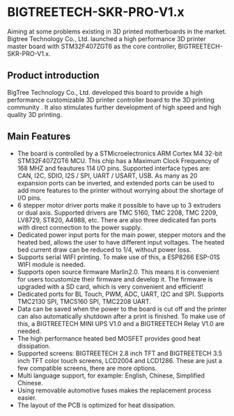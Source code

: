 # BIGTREETECH-SKR-PRO-V1.x
Aiming at some problems existing in 3D printed motherboards in the market. Bigtree Technology Co., Ltd. launched a high performance 3D printer master board with STM32F407ZGT6 as the core controller, BIGTREETECH-SKR-PRO-V1.x.

## Product introduction
BigTree Technology Co., Ltd. developed this board to provide a high performance
customizable 3D printer controller board to the 3D printing community . It also stimulates
further development of high speed and high quality 3D printing.
## Main Features
- The board is controlled by a STMicroelectronics ARM Cortex M4 32-bit
STM32F407ZGT6 MCU. This chip has a Maximum Clock Frequency of 168 MHZ and
feautures 114 I/O pins. Supported interface types are: CAN, I2C, SDIO, I2S / SPI,
UART / USART, USB. As many as 20 expansion ports can be inverted, and extended
ports can be used to add more features to the printer without worrying about the
shortage of I/O pins.
- 6 stepper motor driver ports make it possible to have up to 3 extruders or dual axis.
Supported drivers are TMC 5160, TMC 2208, TMC 2209, LV8729, ST820, A4988, etc.
There are also three dedicated fan ports with direct connection to the power
supply.
- Dedicated power input ports for the main power, stepper motors and the heated
bed, allows the user to have different input voltages. The heated bed current draw
can be reduced to 1/4, without power loss.
- Supports serial WIFI printing. To make use of this, a ESP8266 ESP-01S WIFI module
is needed.
- Supports open source firmware Marlin2.0. This means it is convenient for users
tocustomize their firmware and develop it. The firmware is upgraded with a SD
card, which is very convenient and efficient!
- Dedicated ports for BL Touch, PWM, ADC, UART, I2C and SPI. Supports TMC2130 SPI,
TMC5160 SPI, TMC2208 UART.
- Data can be saved when the power to the board is cut off and the printer can also
automatically shutdown after a print is finished. To make use of this, a
BIGTREETECH MINI UPS V1.0 and a BIGTREETECH Relay V1.0 are needed.
- The high performance heated bed MOSFET provides good heat dissipation.
- Supported screens: BIGTREETECH 2.8 inch TFT and BIGTREETECH 3.5 inch TFT color
touch screens, LCD2004 and LCD1286. These are just a few compatible screens,
there are more options.
- Multi language support, for example: English, Chinese, Simplified Chinese.
- Using removable automotive fuses makes the replacement process easier.
- The layout of the PCB is optimized for heat dissipation.
